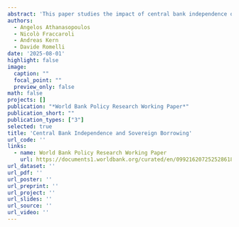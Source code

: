 ```yaml
---
abstract: 'This paper studies the impact of central bank independence on sovereign borrowing, using an index that captures institutional constraints on central bank lending to the government across 155 countries from 1972 to 2023. The findings show that tighter lending to the executive significantly reduces sovereign interest rates and raises the debt-to-gross domestic product ratio in developing countries. These effects reflect the executive’s improved ability to borrow at lower costs under greater central bank independence. The results are robust to multiple tests, but there are no significant effects in advanced economies. From a policy perspective, the results highlight the key role of independent central banks as catalysts for reducing governments’ borrowing costs and enhancing the government’s borrowing capacity.'
authors:
  - Angelos Athanasopoulos
  - Nicolò Fraccaroli
  - Andreas Kern
  - Davide Romelli
date: '2025-08-01'
highlight: false
image:
  caption: ""
  focal_point: ""
  preview_only: false
math: false
projects: []
publication: "*World Bank Policy Research Working Paper*"
publication_short: ""
publication_types: ["3"]
selected: true
title: 'Central Bank Independence and Sovereign Borrowing'
url_code: ''
links:
  - name: World Bank Policy Research Working Paper
    url: https://documents1.worldbank.org/curated/en/099216207252528618/pdf/IDU-8396d2be-9319-4c32-a2a8-506e72f62e86.pdf
url_dataset: ''
url_pdf: ''
url_poster: ''
url_preprint: ''
url_project: ''
url_slides: ''
url_source: ''
url_video: ''
---
```

